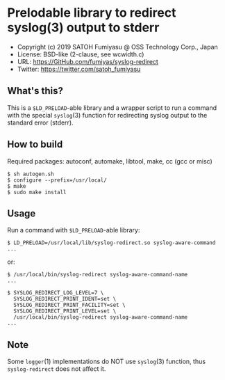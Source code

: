 Prelodable library to redirect syslog(3) output to stderr
======================================================================

  * Copyright (c) 2019 SATOH Fumiyasu @ OSS Technology Corp., Japan
  * License: BSD-like (2-clause, see wcwidth.c)
  * URL: <https://GitHub.com/fumiyas/syslog-redirect>
  * Twitter: <https://twitter.com/satoh_fumiyasu>

What's this?
---------------------------------------------------------------------

This is a `$LD_PRELOAD`-able library and a wrapper script to
run a command with the special `syslog`(3) function for redirecting
syslog output to the standard error (stderr).

How to build
---------------------------------------------------------------------

Required packages: autoconf, automake, libtool, make, cc (gcc or misc)

```console
$ sh autogen.sh
$ configure --prefix=/usr/local/
$ make
$ sudo make install
```

Usage
---------------------------------------------------------------------

Run a command with `$LD_PRELOAD`-able library:

```console
$ LD_PRELOAD=/usr/local/lib/syslog-redirect.so syslog-aware-command
...
```

or:

```console
$ /usr/local/bin/syslog-redirect syslog-aware-command-name
...
```

```console
$ SYSLOG_REDIRECT_LOG_LEVEL=7 \
  SYSLOG_REDIRECT_PRINT_IDENT=set \
  SYSLOG_REDIRECT_PRINT_FACILITY=set \
  SYSLOG_REDIRECT_PRINT_LEVEL=set \
  /usr/local/bin/syslog-redirect syslog-aware-command-name
...
```

Note
---------------------------------------------------------------------

Some `logger`(1) implementations do NOT use `syslog`(3) function,
thus `syslog-redirect` does not affect it.
